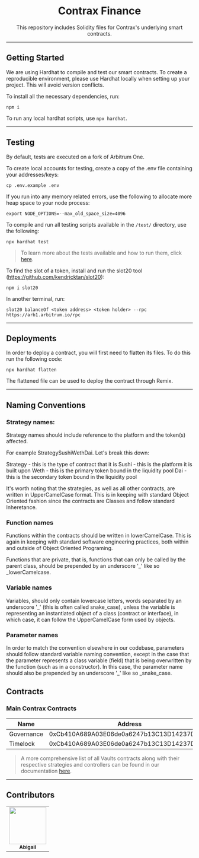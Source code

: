 <div align="center">
<h1>Contrax Finance</h1>

<p>This repository includes Solidity files for Contrax's underlying smart contracts.</p>
</div>

---

## Getting Started

We are using Hardhat to compile and test our smart contracts.
To create a reproducible environment, please use Hardhat locally when setting up your project. This will avoid version conflicts.

To install all the necessary dependencies, run:

```shell
npm i
```

To run any local hardhat scripts, use `npx hardhat`.

---

## Testing

By default, tests are executed on a fork of Arbitrum One.

To create local accounts for testing, create a copy of the .env file containing your addresses/keys:

```shell
cp .env.example .env
```

If you run into any memory related errors, use the following to allocate more heap space to your node process:

```
export NODE_OPTIONS=--max_old_space_size=4096
```

To compile and run all testing scripts available in the `/test/` directory, use the following:

```shell
npx hardhat test
```

> To learn more about the tests available and how to run them, click [here](test/README.md).

To find the slot of a token, install and run the slot20 tool (https://github.com/kendricktan/slot20):

```
npm i slot20
```

In another terminal, run:

```
slot20 balanceOf <token address> <token holder> --rpc https://arb1.arbitrum.io/rpc
```

---

## Deployments

In order to deploy a contract, you will first need to flatten its files. To do this run the following code:

```shell
npx hardhat flatten
```

The flattened file can be used to deploy the contract through Remix.

---

## Naming Conventions

### Strategy names:

Strategy names should include reference to the platform and the token(s) affected.

For example StrategySushiWethDai.
Let's break this down:

Strategy - this is the type of contract that it is
Sushi - this is the platform it is built upon
Weth - this is the primary token bound in the liquidity pool
Dai - this is the secondary token bound in the liquidity pool

It's worth noting that the strategies, as well as all other contracts, are written in UpperCamelCase format. This is in keeping with standard Object Oriented fashion since the contracts are Classes and follow standard Inheretance.

### Function names

Functions within the contracts should be written in lowerCamelCase. This is again in keeping with standard software engineering practices, both within and outside of Object Oriented Programing.

Functions that are private, that is, functions that can only be called by the parent class, should be prepended by an underscore '\_' like so \_lowerCamelcase.

### Variable names

Variables, should only contain lowercase letters, words separated by an underscore '\_' (this is often called snake_case), unless the variable is representing an instantiated object of a class (contract or interface), in which case, it can follow the UpperCamelCase form used by objects.

### Parameter names

In order to match the convention elsewhere in our codebase, parameters should follow standard variable naming convention, except in the case that the parameter represents a class variable (field) that is being overwritten by the function (such as in a constructor). In this case, the parameter name should also be prepended by an underscore '\_' like so \_snake_case.

## Contracts

### Main Contrax Contracts

| Name       | Address                                    |
| ---------- | ------------------------------------------ |
| Governance | 0xCb410A689A03E06de0a6247b13C13D14237DecC8 |
| Timelock   | 0xCb410A689A03E06de0a6247b13C13D14237DecC8 |

> A more comprehensive list of all Vaults contracts along with their respective strategies and controllers can be found in our documentation [here](https://docs.contrax.finance/introduction).

---

## Contributors

<!-- prettier-ignore-start -->
<!-- markdownlint-disable -->
<table>
  <tr>
      <td align="center"><a href="https://github.com/AbigailTCameron"><img src="https://avatars.githubusercontent.com/u/75511255?v=4" width="100px;" alt=""/><br /><sub><b>Abigail</b></sub></a></td>
  </tr>
</table>

<!-- markdownlint-restore -->
<!-- prettier-ignore-end -->
